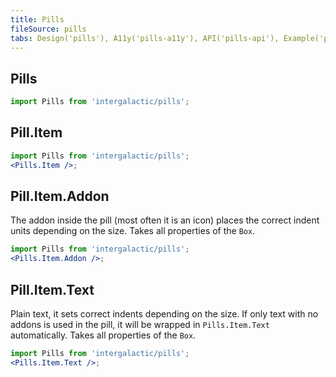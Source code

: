 ```yaml
---
title: Pills
fileSource: pills
tabs: Design('pills'), A11y('pills-a11y'), API('pills-api'), Example('pills-code'), Changelog('pills-changelog')
---
```


## Pills

```jsx
import Pills from 'intergalactic/pills';
```

<TypesView type="PillsProps" :types={...types} />

## Pill.Item

```jsx
import Pills from 'intergalactic/pills';
<Pills.Item />;
```

<TypesView type="PillProps" :types={...types} />

## Pill.Item.Addon

The addon inside the pill (most often it is an icon) places the correct indent units depending on the size. Takes all properties of the `Box`.

```jsx
import Pills from 'intergalactic/pills';
<Pills.Item.Addon />;
```

## Pill.Item.Text

Plain text, it sets correct indents depending on the size. If only text with no addons is used in the pill, it will be wrapped in `Pills.Item.Text` automatically. Takes all properties of the `Box`.

```jsx
import Pills from 'intergalactic/pills';
<Pills.Item.Text />;
```

<script setup>import { data as types } from '@types.data.ts';</script>